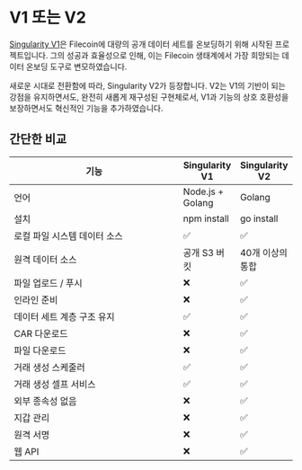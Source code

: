 # V1 또는 V2

[Singularity V1](https://github.com/tech-greedy/singularity)은 Filecoin에 대량의 공개 데이터 세트를 온보딩하기 위해 시작된 프로젝트입니다. 그의 성공과 효율성으로 인해, 이는 Filecoin 생태계에서 가장 희망되는 데이터 온보딩 도구로 변모하였습니다.

새로운 시대로 전환함에 따라, Singularity V2가 등장합니다. V2는 V1의 기반이 되는 강점을 유지하면서도, 완전히 새롭게 재구성된 구현체로서, V1과 기능의 상호 호환성을 보장하면서도 혁신적인 기능을 추가하였습니다.

## 간단한 비교

<table><thead><tr><th width="285.3333333333333">기능</th><th>Singularity V1</th><th>Singularity V2</th></tr></thead><tbody><tr><td>언어</td><td>Node.js + Golang</td><td>Golang</td></tr><tr><td>설치</td><td>npm install</td><td>go install</td></tr><tr><td>로컬 파일 시스템 데이터 소스</td><td><span data-gb-custom-inline data-tag="emoji" data-code="2705">✅</span></td><td><span data-gb-custom-inline data-tag="emoji" data-code="2705">✅</span></td></tr><tr><td>원격 데이터 소스</td><td>공개 S3 버킷</td><td>40개 이상의 통합</td></tr><tr><td>파일 업로드 / 푸시</td><td><span data-gb-custom-inline data-tag="emoji" data-code="274c">❌</span></td><td><span data-gb-custom-inline data-tag="emoji" data-code="2705">✅</span></td></tr><tr><td>인라인 준비</td><td><span data-gb-custom-inline data-tag="emoji" data-code="274c">❌</span></td><td><span data-gb-custom-inline data-tag="emoji" data-code="2705">✅</span></td></tr><tr><td>데이터 세트 계층 구조 유지</td><td><span data-gb-custom-inline data-tag="emoji" data-code="2705">✅</span></td><td><span data-gb-custom-inline data-tag="emoji" data-code="2705">✅</span></td></tr><tr><td>CAR 다운로드</td><td><span data-gb-custom-inline data-tag="emoji" data-code="274c">❌</span></td><td><span data-gb-custom-inline data-tag="emoji" data-code="2705">✅</span></td></tr><tr><td>파일 다운로드</td><td><span data-gb-custom-inline data-tag="emoji" data-code="274c">❌</span></td><td><span data-gb-custom-inline data-tag="emoji" data-code="2705">✅</span></td></tr><tr><td>거래 생성 스케줄러</td><td><span data-gb-custom-inline data-tag="emoji" data-code="2705">✅</span></td><td><span data-gb-custom-inline data-tag="emoji" data-code="2705">✅</span></td></tr><tr><td>거래 생성 셀프 서비스</td><td><span data-gb-custom-inline data-tag="emoji" data-code="2705">✅</span></td><td><span data-gb-custom-inline data-tag="emoji" data-code="2705">✅</span></td></tr><tr><td>외부 종속성 없음</td><td><span data-gb-custom-inline data-tag="emoji" data-code="274c">❌</span></td><td><span data-gb-custom-inline data-tag="emoji" data-code="2705">✅</span></td></tr><tr><td>지갑 관리</td><td><span data-gb-custom-inline data-tag="emoji" data-code="274c">❌</span></td><td><span data-gb-custom-inline data-tag="emoji" data-code="2705">✅</span></td></tr><tr><td>원격 서명</td><td><span data-gb-custom-inline data-tag="emoji" data-code="274c">❌</span></td><td><span data-gb-custom-inline data-tag="emoji" data-code="2705">✅</span></td></tr><tr><td>웹 API</td><td><span data-gb-custom-inline data-tag="emoji" data-code="274c">❌</span></td><td><span data-gb-custom-inline data-tag="emoji" data-code="2705">✅</span></td></tr></tbody></table>